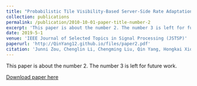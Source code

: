 ```yaml
---
title: "Probabilistic Tile Visibility-Based Server-Side Rate Adaptation for Adaptive 360-Degree Video Streaming"
collection: publications
permalink: /publication/2010-10-01-paper-title-number-2
excerpt: 'This paper is about the number 2. The number 3 is left for future work.'
date: 2019-5-1
venue: 'IEEE Journal of Selected Topics in Signal Processing (JSTSP)'
paperurl: 'http://QinYang12.github.io/files/paper2.pdf'
citation: 'Junni Zou, Chenglin Li, Chengming Liu, Qin Yang, Hongkai Xiong, Eckehard Steinbach, “Probabilistic Tile Visibility-Based Server-Side Rate Adaptation for Adaptive 360-Degree Video Streaming”, accepted by IEEE Journal of Selected Topics in Signal Processing.'
---
```

This paper is about the number 2. The number 3 is left for future work.

[Download paper here](http://QinYang12.github.io/files/paper2.pdf)
